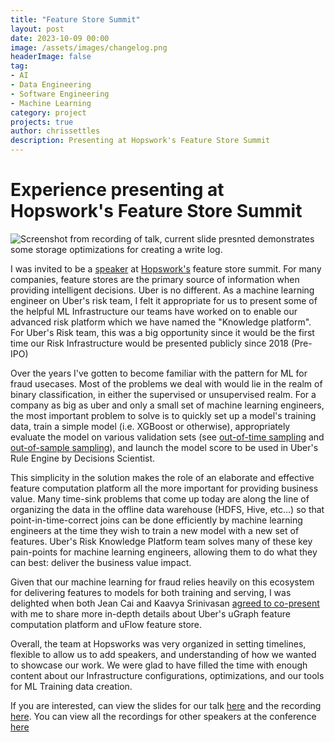 ```yaml
---
title: "Feature Store Summit"
layout: post
date: 2023-10-09 00:00
image: /assets/images/changelog.png
headerImage: false
tag:
- AI
- Data Engineering
- Software Engineering
- Machine Learning
category: project
projects: true
author: chrissettles
description: Presenting at Hopswork's Feature Store Summit
---
```

# Experience presenting at Hopswork's Feature Store Summit

![Screenshot from recording of talk, current slide presnted demonstrates some storage optimizations for creating a write log.](https://raw.githubusercontent.com/neverSettles/neverSettles.github.io/gh-pages/assets/images/changelog.png)

I was invited to be a [speaker](https://www.featurestoresummit.com/fss-2023/speakers) at [Hopswork's](hopsworks.ai) feature store summit. For many companies, feature stores are the primary source of information when providing intelligent decisions. Uber is no different. As a machine learning engineer on Uber's risk team, I felt it appropriate for us to present some of the helpful ML Infrastructure our teams have worked on to enable our advanced risk platform which we have named the "Knowledge platform". For Uber's Risk team, this was a big opportunity since it would be the first time our Risk Infrastructure would be presented publicly since 2018 (Pre-IPO)

Over the years I've gotten to become familiar with the pattern for ML for fraud usecases. Most of the problems we deal with would lie in the realm of binary classification, in either the supervised or unsupervised realm. For a company as big as uber and only a small set of machine learning engineers, the most important problem to solve is to quickly set up a model's training data, train a simple model (i.e. XGBoost or otherwise), appropriately evaluate the model on various validation sets (see [out-of-time sampling](https://docs.datarobot.com/en/docs/modeling/special-workflows/otv.html) and [out-of-sample sampling](https://stackoverflow.com/questions/5087635/out-of-sample-definition)), and launch the model score to be used in Uber's Rule Engine by Decisions Scientist. 

This simplicity in the solution makes the role of an elaborate and effective feature computation platform all the more important for providing business value. Many time-sink problems that come up today are along the line of organizing the data in the offline data warehouse (HDFS, Hive, etc...) so that point-in-time-correct joins can be done efficiently by machine learning engineers at the time they wish to train a new model with a new set of features. Uber's Risk Knowledge Platform team solves many of these key pain-points for machine learning engineers, allowing them to do what they can best: deliver the business value impact.

Given that our machine learning for fraud relies heavily on this ecosystem for delivering features to models for both training and serving, I was delighted when both Jean Cai and Kaavya Srinivasan [agreed to co-present](https://www.featurestoresummit.com/session/ubers-risk-knowledge-platform) with me to share more in-depth details about Uber's uGraph feature computation platform and uFlow feature store. 

Overall, the team at Hopsworks was very organized in setting timelines, flexible to allow us to add speakers, and understanding of how we wanted to showcase our work. We were glad to have filled the time with enough content about our Infrastructure configurations, optimizations, and our tools for ML Training data creation. 

If you are interested, can view the slides for our talk [here](https://content.hopsworks.ai/hubfs/Feature%20Store%20Summit%202023/FS%20Summit%2023%20-%20Uber%20(Risk%20Platform).pdf) and the recording [here](https://www.youtube.com/watch?v=KZe1dFjK1dY&ab_channel=FeatureStoreOrg). You can view all the recordings for other speakers at the conference [here](https://www.featurestore.org/feature-store-summit-2023?utm_source=fs-summit&utm_medium=web)
